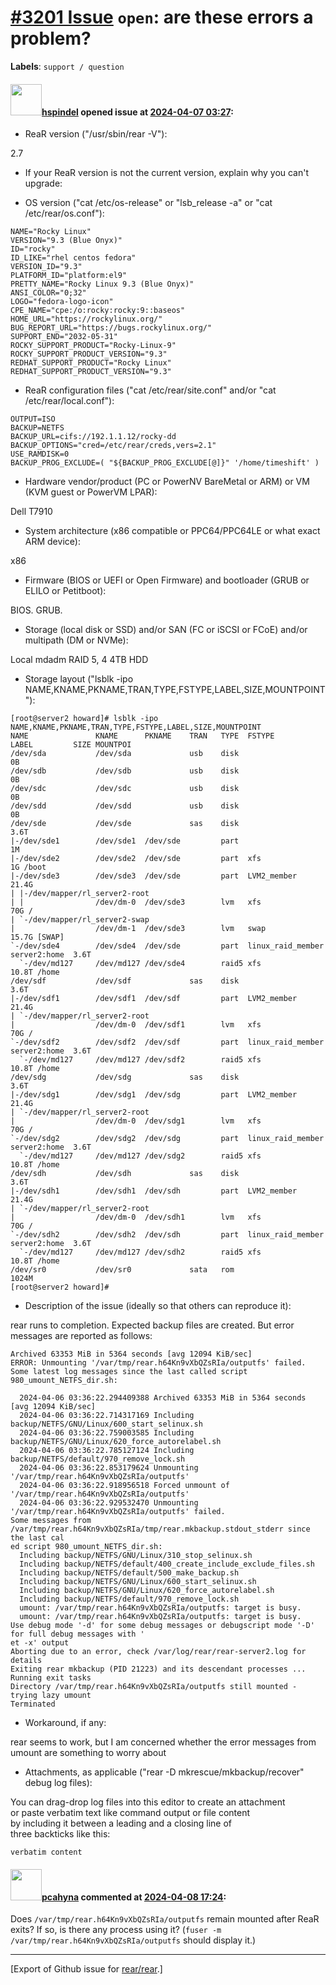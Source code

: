 [\#3201 Issue](https://github.com/rear/rear/issues/3201) `open`: are these errors a problem?
============================================================================================

**Labels**: `support / question`

#### <img src="https://avatars.githubusercontent.com/u/11689573?v=4" width="50">[hspindel](https://github.com/hspindel) opened issue at [2024-04-07 03:27](https://github.com/rear/rear/issues/3201):

<!-- Relax-and-Recover (ReaR) Issue Template
Fill in the following items when submitting a new issue.
Use GitHub Markdown, see "Basic writing and formatting syntax" on
https://docs.github.com/en/get-started/writing-on-github
Support is voluntary without guarantee/warranty/liability -->

-   ReaR version ("/usr/sbin/rear -V"):

2.7

-   If your ReaR version is not the current version, explain why you
    can't upgrade:

-   OS version ("cat /etc/os-release" or "lsb\_release -a" or "cat
    /etc/rear/os.conf"):

<!-- -->

    NAME="Rocky Linux"
    VERSION="9.3 (Blue Onyx)"
    ID="rocky"
    ID_LIKE="rhel centos fedora"
    VERSION_ID="9.3"
    PLATFORM_ID="platform:el9"
    PRETTY_NAME="Rocky Linux 9.3 (Blue Onyx)"
    ANSI_COLOR="0;32"
    LOGO="fedora-logo-icon"
    CPE_NAME="cpe:/o:rocky:rocky:9::baseos"
    HOME_URL="https://rockylinux.org/"
    BUG_REPORT_URL="https://bugs.rockylinux.org/"
    SUPPORT_END="2032-05-31"
    ROCKY_SUPPORT_PRODUCT="Rocky-Linux-9"
    ROCKY_SUPPORT_PRODUCT_VERSION="9.3"
    REDHAT_SUPPORT_PRODUCT="Rocky Linux"
    REDHAT_SUPPORT_PRODUCT_VERSION="9.3"

-   ReaR configuration files ("cat /etc/rear/site.conf" and/or "cat
    /etc/rear/local.conf"):

<!-- -->

    OUTPUT=ISO
    BACKUP=NETFS
    BACKUP_URL=cifs://192.1.1.12/rocky-dd
    BACKUP_OPTIONS="cred=/etc/rear/creds,vers=2.1"
    USE_RAMDISK=0
    BACKUP_PROG_EXCLUDE=( "${BACKUP_PROG_EXCLUDE[@]}" '/home/timeshift' )

-   Hardware vendor/product (PC or PowerNV BareMetal or ARM) or VM (KVM
    guest or PowerVM LPAR):

Dell T7910

-   System architecture (x86 compatible or PPC64/PPC64LE or what exact
    ARM device):

x86

-   Firmware (BIOS or UEFI or Open Firmware) and bootloader (GRUB or
    ELILO or Petitboot):

BIOS. GRUB.

-   Storage (local disk or SSD) and/or SAN (FC or iSCSI or FCoE) and/or
    multipath (DM or NVMe):

Local mdadm RAID 5, 4 4TB HDD

-   Storage layout ("lsblk -ipo
    NAME,KNAME,PKNAME,TRAN,TYPE,FSTYPE,LABEL,SIZE,MOUNTPOINT"):

<!-- -->

    [root@server2 howard]# lsblk -ipo NAME,KNAME,PKNAME,TRAN,TYPE,FSTYPE,LABEL,SIZE,MOUNTPOINT
    NAME               KNAME      PKNAME    TRAN   TYPE  FSTYPE            LABEL         SIZE MOUNTPOI
    /dev/sda           /dev/sda             usb    disk                                    0B
    /dev/sdb           /dev/sdb             usb    disk                                    0B
    /dev/sdc           /dev/sdc             usb    disk                                    0B
    /dev/sdd           /dev/sdd             usb    disk                                    0B
    /dev/sde           /dev/sde             sas    disk                                  3.6T
    |-/dev/sde1        /dev/sde1  /dev/sde         part                                    1M
    |-/dev/sde2        /dev/sde2  /dev/sde         part  xfs                               1G /boot
    |-/dev/sde3        /dev/sde3  /dev/sde         part  LVM2_member                    21.4G
    | |-/dev/mapper/rl_server2-root
    | |                /dev/dm-0  /dev/sde3        lvm   xfs                              70G /
    | `-/dev/mapper/rl_server2-swap
    |                  /dev/dm-1  /dev/sde3        lvm   swap                           15.7G [SWAP]
    `-/dev/sde4        /dev/sde4  /dev/sde         part  linux_raid_member server2:home  3.6T
      `-/dev/md127     /dev/md127 /dev/sde4        raid5 xfs                            10.8T /home
    /dev/sdf           /dev/sdf             sas    disk                                  3.6T
    |-/dev/sdf1        /dev/sdf1  /dev/sdf         part  LVM2_member                    21.4G
    | `-/dev/mapper/rl_server2-root
    |                  /dev/dm-0  /dev/sdf1        lvm   xfs                              70G /
    `-/dev/sdf2        /dev/sdf2  /dev/sdf         part  linux_raid_member server2:home  3.6T
      `-/dev/md127     /dev/md127 /dev/sdf2        raid5 xfs                            10.8T /home
    /dev/sdg           /dev/sdg             sas    disk                                  3.6T
    |-/dev/sdg1        /dev/sdg1  /dev/sdg         part  LVM2_member                    21.4G
    | `-/dev/mapper/rl_server2-root
    |                  /dev/dm-0  /dev/sdg1        lvm   xfs                              70G /
    `-/dev/sdg2        /dev/sdg2  /dev/sdg         part  linux_raid_member server2:home  3.6T
      `-/dev/md127     /dev/md127 /dev/sdg2        raid5 xfs                            10.8T /home
    /dev/sdh           /dev/sdh             sas    disk                                  3.6T
    |-/dev/sdh1        /dev/sdh1  /dev/sdh         part  LVM2_member                    21.4G
    | `-/dev/mapper/rl_server2-root
    |                  /dev/dm-0  /dev/sdh1        lvm   xfs                              70G /
    `-/dev/sdh2        /dev/sdh2  /dev/sdh         part  linux_raid_member server2:home  3.6T
      `-/dev/md127     /dev/md127 /dev/sdh2        raid5 xfs                            10.8T /home
    /dev/sr0           /dev/sr0             sata   rom                                  1024M
    [root@server2 howard]#

-   Description of the issue (ideally so that others can reproduce it):

rear runs to completion. Expected backup files are created. But error
messages are reported as follows:

    Archived 63353 MiB in 5364 seconds [avg 12094 KiB/sec]
    ERROR: Unmounting '/var/tmp/rear.h64Kn9vXbQZsRIa/outputfs' failed.
    Some latest log messages since the last called script 980_umount_NETFS_dir.sh:

      2024-04-06 03:36:22.294409388 Archived 63353 MiB in 5364 seconds [avg 12094 KiB/sec]
      2024-04-06 03:36:22.714317169 Including backup/NETFS/GNU/Linux/600_start_selinux.sh
      2024-04-06 03:36:22.759003585 Including backup/NETFS/GNU/Linux/620_force_autorelabel.sh
      2024-04-06 03:36:22.785127124 Including backup/NETFS/default/970_remove_lock.sh
      2024-04-06 03:36:22.853179624 Unmounting '/var/tmp/rear.h64Kn9vXbQZsRIa/outputfs'
      2024-04-06 03:36:22.918956518 Forced unmount of '/var/tmp/rear.h64Kn9vXbQZsRIa/outputfs'
      2024-04-06 03:36:22.929532470 Unmounting '/var/tmp/rear.h64Kn9vXbQZsRIa/outputfs' failed.
    Some messages from /var/tmp/rear.h64Kn9vXbQZsRIa/tmp/rear.mkbackup.stdout_stderr since the last cal
    ed script 980_umount_NETFS_dir.sh:
      Including backup/NETFS/GNU/Linux/310_stop_selinux.sh
      Including backup/NETFS/default/400_create_include_exclude_files.sh
      Including backup/NETFS/default/500_make_backup.sh
      Including backup/NETFS/GNU/Linux/600_start_selinux.sh
      Including backup/NETFS/GNU/Linux/620_force_autorelabel.sh
      Including backup/NETFS/default/970_remove_lock.sh
      umount: /var/tmp/rear.h64Kn9vXbQZsRIa/outputfs: target is busy.
      umount: /var/tmp/rear.h64Kn9vXbQZsRIa/outputfs: target is busy.
    Use debug mode '-d' for some debug messages or debugscript mode '-D' for full debug messages with '
    et -x' output
    Aborting due to an error, check /var/log/rear/rear-server2.log for details
    Exiting rear mkbackup (PID 21223) and its descendant processes ...
    Running exit tasks
    Directory /var/tmp/rear.h64Kn9vXbQZsRIa/outputfs still mounted - trying lazy umount
    Terminated

-   Workaround, if any:

rear seems to work, but I am concerned whether the error messages from
umount are something to worry about

-   Attachments, as applicable ("rear -D mkrescue/mkbackup/recover"
    debug log files):

You can drag-drop log files into this editor to create an attachment  
or paste verbatim text like command output or file content  
by including it between a leading and a closing line of  
three backticks like this:

    verbatim content

#### <img src="https://avatars.githubusercontent.com/u/26300485?u=9105d243bc9f7ade463a3e52e8dd13fa67837158&v=4" width="50">[pcahyna](https://github.com/pcahyna) commented at [2024-04-08 17:24](https://github.com/rear/rear/issues/3201#issuecomment-2043285591):

Does `/var/tmp/rear.h64Kn9vXbQZsRIa/outputfs` remain mounted after ReaR
exits? If so, is there any process using it?
(`fuser -m /var/tmp/rear.h64Kn9vXbQZsRIa/outputfs` should display it.)

------------------------------------------------------------------------

\[Export of Github issue for
[rear/rear](https://github.com/rear/rear).\]
